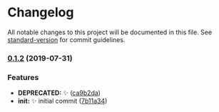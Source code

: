 # Changelog

All notable changes to this project will be documented in this file. See [standard-version](https://github.com/conventional-changelog/standard-version) for commit guidelines.

### [0.1.2](https://github.com/vivaxy/git/compare/v0.1.1...v0.1.2) (2019-07-31)


### Features

* **DEPRECATED:** :sparkles: ([ca9b2da](https://github.com/vivaxy/git/commit/ca9b2da))
* **init:** :sparkles: initial commit ([7b11a34](https://github.com/vivaxy/git/commit/7b11a34))
